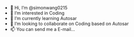 - 👋 Hi, I’m @simonwang0215
- 👀 I’m interested in Coding
- 🌱 I’m currently learning Autosar 
- 💞️ I’m looking to collaborate on Coding based on Autosar 
- 📫 You can send me a E-mail...

<!---
simonwang0215/simonwang0215 is a ✨ special ✨ repository because its `README.md` (this file) appears on your GitHub profile.
You can click the Preview link to take a look at your changes.
--->

